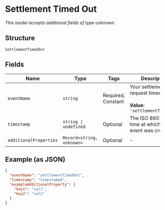 
# Settlement Timed Out

*This model accepts additional fields of type unknown.*

## Structure

`SettlementTimedOut`

## Fields

| Name | Type | Tags | Description |
|  --- | --- | --- | --- |
| `eventName` | `string` | Required, Constant | Your settlement request timed out.<br><br>**Value**: `'settlementTimedOut'` |
| `timestamp` | `string \| undefined` | Optional | The ISO 8601 date-time at which the event was created. |
| `additionalProperties` | `Record<string, unknown>` | Optional | - |

## Example (as JSON)

```json
{
  "eventName": "settlementTimedOut",
  "timestamp": "timestamp6",
  "exampleAdditionalProperty": {
    "key1": "val1",
    "key2": "val2"
  }
}
```

